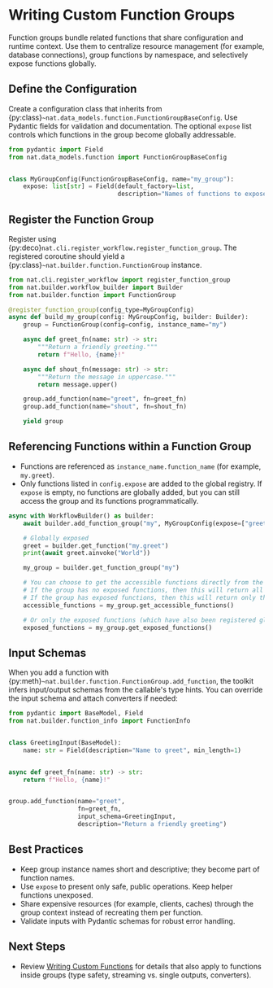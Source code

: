<!--
SPDX-FileCopyrightText: Copyright (c) 2025, NVIDIA CORPORATION & AFFILIATES. All rights reserved.
SPDX-License-Identifier: Apache-2.0

Licensed under the Apache License, Version 2.0 (the "License");
you may not use this file except in compliance with the License.
You may obtain a copy of the License at

http://www.apache.org/licenses/LICENSE-2.0

Unless required by applicable law or agreed to in writing, software
distributed under the License is distributed on an "AS IS" BASIS,
WITHOUT WARRANTIES OR CONDITIONS OF ANY KIND, either express or implied.
See the License for the specific language governing permissions and
limitations under the License.
-->

# Writing Custom Function Groups

Function groups bundle related functions that share configuration and runtime context. Use them to centralize resource management (for example, database connections), group functions by namespace, and selectively expose functions globally.

## Define the Configuration

Create a configuration class that inherits from {py:class}`~nat.data_models.function.FunctionGroupBaseConfig`. Use Pydantic fields for validation and documentation. The optional `expose` list controls which functions in the group become globally addressable.

```python
from pydantic import Field
from nat.data_models.function import FunctionGroupBaseConfig


class MyGroupConfig(FunctionGroupBaseConfig, name="my_group"):
    expose: list[str] = Field(default_factory=list,
                              description="Names of functions to expose globally")
```

## Register the Function Group

Register using {py:deco}`nat.cli.register_workflow.register_function_group`. The registered coroutine should yield a {py:class}`~nat.builder.function.FunctionGroup` instance.

```python
from nat.cli.register_workflow import register_function_group
from nat.builder.workflow_builder import Builder
from nat.builder.function import FunctionGroup

@register_function_group(config_type=MyGroupConfig)
async def build_my_group(config: MyGroupConfig, builder: Builder):
    group = FunctionGroup(config=config, instance_name="my")

    async def greet_fn(name: str) -> str:
        """Return a friendly greeting."""
        return f"Hello, {name}!"

    async def shout_fn(message: str) -> str:
        """Return the message in uppercase."""
        return message.upper()

    group.add_function(name="greet", fn=greet_fn)
    group.add_function(name="shout", fn=shout_fn)

    yield group
```

## Referencing Functions within a Function Group

- Functions are referenced as `instance_name.function_name` (for example, `my.greet`).
- Only functions listed in `config.expose` are added to the global registry. If `expose` is empty, no functions are globally added, but you can still access the group and its functions programmatically.

```python
async with WorkflowBuilder() as builder:
    await builder.add_function_group("my", MyGroupConfig(expose=["greet"]))

    # Globally exposed
    greet = builder.get_function("my.greet")
    print(await greet.ainvoke("World"))

    my_group = builder.get_function_group("my")

    # You can choose to get the accessible functions directly from the group.
    # If the group has no exposed functions, then this will return all functions in the group.
    # If the group has exposed functions, then this will return only the exposed functions.
    accessible_functions = my_group.get_accessible_functions()

    # Or only the exposed functions (which have also been registered globally as ordinary functions)
    exposed_functions = my_group.get_exposed_functions()
```

## Input Schemas

When you add a function with {py:meth}`~nat.builder.function.FunctionGroup.add_function`, the toolkit infers input/output schemas from the callable's type hints. You can override the input schema and attach converters if needed:

```python
from pydantic import BaseModel, Field
from nat.builder.function_info import FunctionInfo


class GreetingInput(BaseModel):
    name: str = Field(description="Name to greet", min_length=1)


async def greet_fn(name: str) -> str:
    return f"Hello, {name}!"


group.add_function(name="greet",
                   fn=greet_fn,
                   input_schema=GreetingInput,
                   description="Return a friendly greeting")
```

## Best Practices

- Keep group instance names short and descriptive; they become part of function names.
- Use `expose` to present only safe, public operations. Keep helper functions unexposed.
- Share expensive resources (for example, clients, caches) through the group context instead of recreating them per function.
- Validate inputs with Pydantic schemas for robust error handling.

## Next Steps

- Review [Writing Custom Functions](./functions.md) for details that also apply to functions inside groups (type safety, streaming vs. single outputs, converters).
